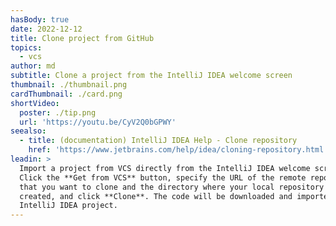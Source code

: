 ```yaml
---
hasBody: true
date: 2022-12-12
title: Clone project from GitHub
topics:
  - vcs
author: md
subtitle: Clone a project from the IntelliJ IDEA welcome screen
thumbnail: ./thumbnail.png
cardThumbnail: ./card.png
shortVideo:
  poster: ./tip.png
  url: 'https://youtu.be/CyV2Q0bGPWY'
seealso:
  - title: (documentation) IntelliJ IDEA Help - Clone repository
    href: 'https://www.jetbrains.com/help/idea/cloning-repository.html'
leadin: >
  Import a project from VCS directly from the IntelliJ IDEA welcome screen.
  Click the **Get from VCS** button, specify the URL of the remote repository
  that you want to clone and the directory where your local repository will be
  created, and click **Clone**. The code will be downloaded and imported into an
  IntelliJ IDEA project.
---
```


